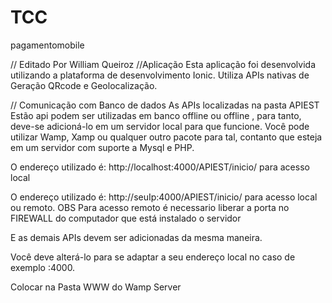 # TCC
pagamentomobile

// Editado Por William Queiroz
//Aplicação
Esta aplicação foi desenvolvida utilizando a plataforma de desenvolvimento Ionic.
Utiliza APIs nativas de Geração QRcode e Geolocalização.



// Comunicação com Banco de dados
As APIs localizadas na pasta APIEST
Estão api podem ser utilizadas em banco offline ou offline
, para tanto, deve-se adicioná-lo em um servidor local para que funcione. 
Você pode utilizar Wamp, Xamp ou qualquer outro pacote para tal, contanto que esteja em um servidor com suporte a Mysql e PHP.

O endereço utilizado é: http://localhost:4000/APIEST/inicio/ para acesso local

O endereço utilizado é: http://seuIp:4000/APIEST/inicio/ para acesso local ou remoto. OBS Para acesso remoto é necessario liberar a porta no FIREWALL do computador que está instalado o servidor

E as demais APIs devem ser adicionadas da mesma maneira.

Você deve alterá-lo para se adaptar a seu endereço local no caso de exemplo :4000.

Colocar na Pasta WWW do Wamp Server
